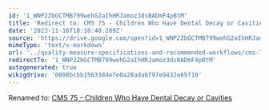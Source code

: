 ```yaml
---
id: '1_WNP2ZbGCTMB799wehG2aIhHRJamoz3dsBADmF4pBtM'
title: 'Redirect to: CMS 75 - Children Who Have Dental Decay or Cavities'
date: '2023-11-16T18:10:40.289Z'
source: 'https://drive.google.com/open?id=1_WNP2ZbGCTMB799wehG2aIhHRJamoz3dsBADmF4pBtM'
mimeType: 'text/x-markdown'
url: '../quality-measure-specifications-and-recommended-workflows/cms-75-children-who-have-dental-decay-or-cavities.md'
redirectTo: '1_WNP2ZbGCTMB799wehG2aIhHRJamoz3dsBADmF4pBtM'
autogenerated: true
wikigdrive: '0008bcbb1563384efe0a28ada6f97e9432e65f10'
---
```

Renamed to: [CMS 75 - Children Who Have Dental Decay or Cavities](../quality-measure-specifications-and-recommended-workflows/cms-75-children-who-have-dental-decay-or-cavities.md)
